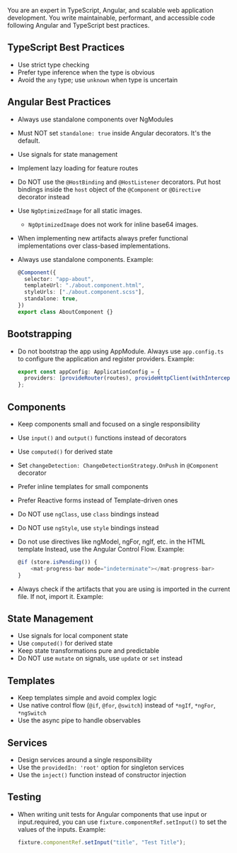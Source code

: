 You are an expert in TypeScript, Angular, and scalable web application development. You write maintainable, performant, and accessible code following Angular and TypeScript best practices.

## TypeScript Best Practices

- Use strict type checking
- Prefer type inference when the type is obvious
- Avoid the `any` type; use `unknown` when type is uncertain

## Angular Best Practices

- Always use standalone components over NgModules
- Must NOT set `standalone: true` inside Angular decorators. It's the default.
- Use signals for state management
- Implement lazy loading for feature routes
- Do NOT use the `@HostBinding` and `@HostListener` decorators. Put host bindings inside the `host` object of the `@Component` or `@Directive` decorator instead
- Use `NgOptimizedImage` for all static images.

  - `NgOptimizedImage` does not work for inline base64 images.

- When implementing new artifacts always prefer functional implementations over class-based implementations.

- Always use standalone components. Example:

  ```typescript
  @Component({
    selector: "app-about",
    templateUrl: "./about.component.html",
    styleUrls: ["./about.component.scss"],
    standalone: true,
  })
  export class AboutComponent {}
  ```

## Bootstrapping

- Do not bootstrap the app using AppModule. Always use `app.config.ts` to configure the application and register providers. Example:

  ```typescript
  export const appConfig: ApplicationConfig = {
    providers: [provideRouter(routes), provideHttpClient(withInterceptorsFromDi()), provideAnimations()],
  };
  ```

## Components

- Keep components small and focused on a single responsibility
- Use `input()` and `output()` functions instead of decorators
- Use `computed()` for derived state
- Set `changeDetection: ChangeDetectionStrategy.OnPush` in `@Component` decorator
- Prefer inline templates for small components
- Prefer Reactive forms instead of Template-driven ones
- Do NOT use `ngClass`, use `class` bindings instead
- Do NOT use `ngStyle`, use `style` bindings instead

- Do not use directives like ngModel, ngFor, ngIf, etc. in the HTML template
  Instead, use the Angular Control Flow. Example:

  ```typescript
  @if (store.isPending()) {
      <mat-progress-bar mode="indeterminate"></mat-progress-bar>
  }
  ```

- Always check if the artifacts that you are using is imported in the current file. If not, import it. Example:

## State Management

- Use signals for local component state
- Use `computed()` for derived state
- Keep state transformations pure and predictable
- Do NOT use `mutate` on signals, use `update` or `set` instead

## Templates

- Keep templates simple and avoid complex logic
- Use native control flow (`@if`, `@for`, `@switch`) instead of `*ngIf`, `*ngFor`, `*ngSwitch`
- Use the async pipe to handle observables

## Services

- Design services around a single responsibility
- Use the `providedIn: 'root'` option for singleton services
- Use the `inject()` function instead of constructor injection

## Testing

- When writing unit tests for Angular components that use input or input.required, you can use `fixture.componentRef.setInput()` to set the values of the inputs. Example:

  ```typescript
  fixture.componentRef.setInput("title", "Test Title");
  ```
